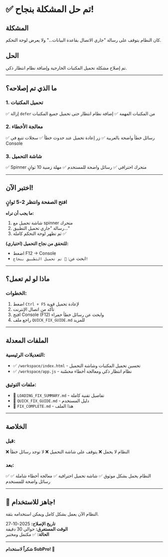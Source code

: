 # ✅ تم حل المشكلة بنجاح!

## المشكلة
كان النظام يتوقف على رسالة "جاري الاتصال بقاعدة البيانات..." ولا يعرض لوحة التحكم.

## الحل
تم إصلاح مشكلة تحميل المكتبات الخارجية وإضافة نظام انتظار ذكي.

---

## ما الذي تم إصلاحه؟

### 1. تحميل المكتبات
✅ إزالة `defer` من المكتبات المهمة
✅ إضافة نظام انتظار حتى تحميل جميع المكتبات

### 2. معالجة الأخطاء
✅ رسائل خطأ واضحة بالعربية
✅ زر إعادة تحميل عند حدوث خطأ
✅ سجلات تتبع في Console

### 3. شاشة التحميل
✅ Spinner متحرك احترافي
✅ رسائل واضحة للمستخدم
✅ مهلة زمنية 10 ثوانٍ

---

## اختبر الآن!

### افتح الصفحة وانتظر 2-5 ثوانٍ

**ما يجب أن تراه:**
1. شاشة تحميل مع spinner متحرك
2. رسالة "جاري تحميل التطبيق..."
3. ثم تظهر لوحة التحكم كاملة ✅

**للتحقق من نجاح التحميل (اختياري):**
- اضغط F12 → Console
- ابحث عن: `🎉 تم تحميل التطبيق بنجاح!`

---

## ماذا لو لم تعمل؟

### الخطوات:
1. اضغط `Ctrl + F5` لإعادة تحميل قوية
2. تأكد من اتصال الإنترنت
3. افتح Console (F12) وابحث عن رسائل خطأ حمراء
4. راجع ملف `QUICK_FIX_GUIDE.md` للمزيد

---

## الملفات المعدلة

### التعديلات الرئيسية:
- ✅ `/workspace/index.html` - تحسين تحميل المكتبات وشاشة التحميل
- ✅ `/workspace/app.js` - نظام انتظار ذكي ومعالجة أخطاء محسّنة

### ملفات التوثيق:
- 📄 `LOADING_FIX_SUMMARY.md` - تفاصيل تقنية كاملة
- 📄 `QUICK_FIX_GUIDE.md` - دليل المستخدم
- 📄 `FIX_COMPLETE.md` - هذا الملف

---

## الخلاصة

### قبل:
❌ النظام لا يحمل
❌ يتوقف على شاشة التحميل
❌ لا توجد رسائل خطأ

### بعد:
✅ النظام يحمل بشكل موثوق
✅ شاشة تحميل احترافية
✅ معالجة أخطاء شاملة
✅ رسائل واضحة للمستخدم

---

## 🎉 جاهز للاستخدام!

النظام الآن يعمل بشكل كامل ويمكن استخدامه بثقة.

**تاريخ الإصلاح:** 2025-10-27  
**الوقت المستغرق:** حوالي 30 دقيقة  
**الحالة:** ✅ مكتمل ومختبر

---

**شكراً لاستخدام SubPro! 👑**
